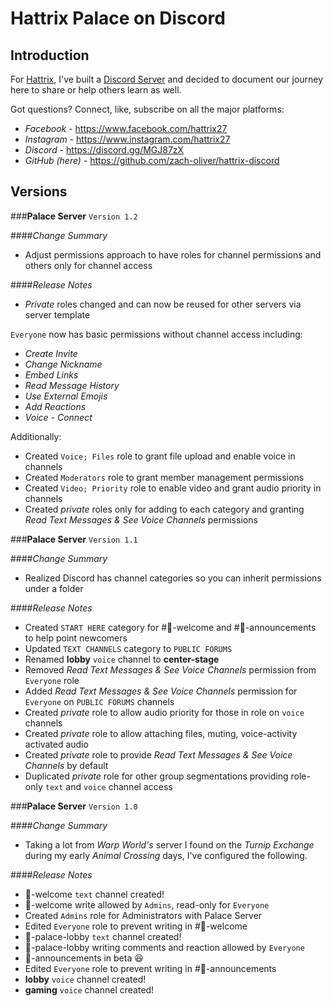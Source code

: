# Hattrix Palace on Discord
## Introduction
For [Hattrix](https://www.facebook.com/hattrix27), I've built a [Discord Server](https://discord.gg/MGJ87zX) and decided to document our journey here to share or help others learn as well.

Got questions? Connect, like, subscribe on all the major platforms:
- *_Facebook_* - https://www.facebook.com/hattrix27
- *_Instagram_* - https://www.instagram.com/hattrix27
- *_Discord_* - https://discord.gg/MGJ87zX
- *_GitHub (here)_* - https://github.com/zach-oliver/hattrix-discord

## Versions
###**Palace Server** `Version 1.2`

####*Change Summary*
- Adjust permissions approach to have roles for channel permissions and others only for channel access

####*Release Notes*
- *Private* roles changed and can now be reused for other servers via server template

`Everyone` now has basic permissions without channel access including:
- *Create Invite*
- *Change Nickname*
- *Embed Links*
- *Read Message History*
- *Use External Emojis*
- *Add Reactions*
- *Voice - Connect*

Additionally:
- Created `Voice; Files` role to grant file upload and enable voice in channels
- Created `Moderators` role to grant member management permissions
- Created `Video; Priority` role to enable video and grant audio priority in channels 
- Created *private* roles only for adding to each category and granting *Read Text Messages & See Voice Channels* permissions


###**Palace Server** `Version 1.1`

####*Change Summary*
- Realized Discord has channel categories so you can inherit permissions under a folder

####*Release Notes*
- Created  `START HERE` category for #👋-welcome and #📢-announcements to help point newcomers
- Updated  `TEXT CHANNELS` category to `PUBLIC FORUMS`
- Renamed **lobby** `voice` channel to **center-stage**
- Removed _Read Text Messages & See Voice Channels_ permission from `Everyone` role
- Added _Read Text Messages & See Voice Channels_ permission for `Everyone` on `PUBLIC FORUMS` channels
- Created _private_ role to allow audio priority for those in role on `voice` channels
- Created _private_ role to allow attaching files, muting, voice-activity activated audio
- Created _private_ role to provide _Read Text Messages & See Voice Channels_ by default
- Duplicated _private_ role for other group segmentations providing role-only `text` and `voice` channel access


###**Palace Server** `Version 1.0`

####*Change Summary*
- Taking a lot from *Warp World's* server I found on the *Turnip Exchange* during my early _Animal Crossing_ days, I've configured the following.

####_Release Notes_
- 👋-welcome `text` channel created!
- 👋-welcome write allowed by `Admins`, read-only for `Everyone`
- Created `Admins` role for Administrators with Palace Server
- Edited `Everyone` role to prevent writing in #👋-welcome
- 🥳-palace-lobby `text` channel created!
- 🥳-palace-lobby writing comments and reaction allowed by `Everyone`
- 📢-announcements in beta :laughing: 
- Edited `Everyone` role to prevent writing in #📢-announcements
- **lobby** `voice` channel created!
- **gaming** `voice` channel created!
